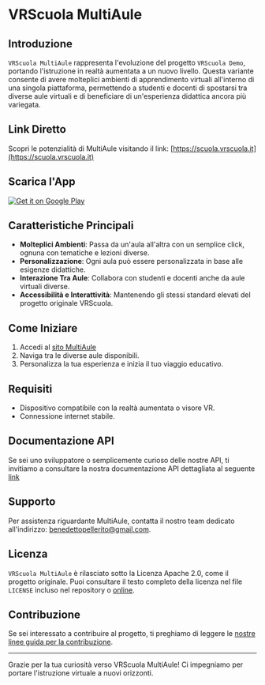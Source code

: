 # VRScuola MultiAule

## Introduzione
`VRScuola MultiAule` rappresenta l'evoluzione del progetto `VRScuola Demo`, portando l'istruzione in realtà aumentata a un nuovo livello. Questa variante consente di avere molteplici ambienti di apprendimento virtuali all'interno di una singola piattaforma, permettendo a studenti e docenti di spostarsi tra diverse aule virtuali e di beneficiare di un'esperienza didattica ancora più variegata.

## Link Diretto
Scopri le potenzialità di MultiAule visitando il link: [https://scuola.vrscuola.it](https://scuola.vrscuola.it)

## Scarica l'App
[![Get it on Google Play](https://play.google.com/intl/en_us/badges/static/images/badges/en_badge_web_generic.png)](https://play.google.com/store/apps/details?id=it.vrscuola.scuola)

## Caratteristiche Principali

- **Molteplici Ambienti**: Passa da un'aula all'altra con un semplice click, ognuna con tematiche e lezioni diverse.
- **Personalizzazione**: Ogni aula può essere personalizzata in base alle esigenze didattiche.
- **Interazione Tra Aule**: Collabora con studenti e docenti anche da aule virtuali diverse.
- **Accessibilità e Interattività**: Mantenendo gli stessi standard elevati del progetto originale VRScuola.

## Come Iniziare

1. Accedi al [sito MultiAule](https://scuola.vrscuola.it)
2. Naviga tra le diverse aule disponibili.
3. Personalizza la tua esperienza e inizia il tuo viaggio educativo.

## Requisiti

- Dispositivo compatibile con la realtà aumentata o visore VR.
- Connessione internet stabile.

## Documentazione API
Se sei uno sviluppatore o semplicemente curioso delle nostre API, ti invitiamo a consultare la nostra documentazione API dettagliata al seguente [link](https://scuola.vrscuola.it/swagger-ui/index.html#/)


## Supporto

Per assistenza riguardante MultiAule, contatta il nostro team dedicato all'indirizzo: [benedettopellerito@gmail.com](benedettopellerito@gmail.com).

## Licenza

`VRScuola MultiAule` è rilasciato sotto la Licenza Apache 2.0, come il progetto originale. Puoi consultare il testo completo della licenza nel file `LICENSE` incluso nel repository o [online](https://www.apache.org/licenses/LICENSE-2.0).

## Contribuzione

Se sei interessato a contribuire al progetto, ti preghiamo di leggere le [nostre linee guida per la contribuzione](CONTRIBUTING.md).

---

Grazie per la tua curiosità verso VRScuola MultiAule! Ci impegniamo per portare l'istruzione virtuale a nuovi orizzonti.
